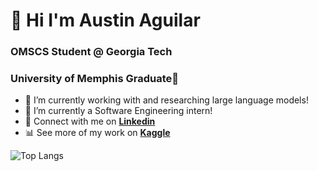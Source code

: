 <h1 align="left"> 👋 Hi I'm Austin Aguilar </h1>
<h3 align="left"> OMSCS Student @ Georgia Tech </h3>
<h3 align="left"> University of Memphis Graduate🐯</h3>

- 👀 I’m currently working with and researching large language models!
- 🌱 I’m currently a Software Engineering intern!
- 💼 Connect with me on **[Linkedin]**
- 📊 See more of my work on **[Kaggle]**

![Top Langs](https://github-readme-stats.vercel.app/api/top-langs/?username=austin-aguilar&layout=compact&theme=dark&hide_border=true)




[linkedin]: https://www.linkedin.com/in/austinaguilarmecs/ "Austin Aguilar's LinkedIn"
[kaggle]: https://www.kaggle.com/austinlemuel
<!---
austin-aguilar/austin-aguilar is a ✨ special ✨ repository because its `README.md` (this file) appears on your GitHub profile.
You can click the Preview link to take a look at your changes.
--->
